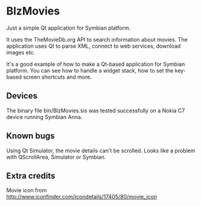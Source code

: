 BlzMovies
=========

Just a simple Qt application for Symbian platform.

It uses the TheMovieDb.org API to search information about movies.
The application uses Qt to parse XML, connect to web services,
download images etc. 

It's a good example of how to make a Qt-based application for
Symbian platform. You can see how to handle a widget stack,
how to set the key-based screen shortcuts and more.

Devices
-------

The binary file bin/BlzMovies.sis was tested successfully on
a Nokia C7 device running Symbian Anna.

Known bugs
----------

Using Qt Simulator, the movie details can't be scrolled.
Looks like a problem with QScrollArea, Simulator or Symbian.

Extra credits
-------------

Movie icon from http://www.iconfinder.com/icondetails/17405/80/movie_icon

